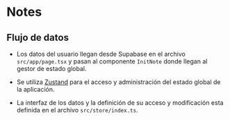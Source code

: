 # Notes



## Flujo de datos

* Los datos del usuario llegan desde Supabase en el archivo `src/app/page.tsx` y pasan al componente `InitNote` donde llegan al gestor de estado global.

* Se utiliza [Zustand](https://zustand-demo.pmnd.rs/) para el acceso y administración del estado global de la aplicación.

* La interfaz de los datos y la definición de su acceso y modificación esta definida en el archivo `src/store/index.ts`.
